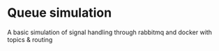 # Queue simulation

A basic simulation of signal handling through rabbitmq and docker with topics & routing 